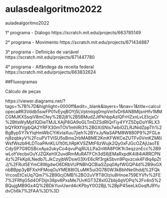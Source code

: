 # aulasdealgoritmo2022
auladealgoritmo2022
<p> 1° programa - Diálogo https://scratch.mit.edu/projects/663785149 </p>
<p> 2° programa - Movimento https://scratch.mit.edu/projects/671434887 </p>
<p> 3° programa - Definição de variável https://scratch.mit.edu/projects/671447780 </p>
<p> 4° programa - Alfândega da receita federal https://scratch.mit.edu/projects/663832624 </p>
<p> ##Fluxogramas</p>
<p> Cálculo de peças</p>
<p> https://viewer.diagrams.net/?tags=%7B%7D&highlight=0000ff&edit=_blank&layers=1&nav=1&title=calculopeca#R3Vddb5swFP01vEyqBOYj5LVptmlqq0mpVm1vDr6AN8MljsnHfv1MMCGMJKXSsqiV8mCfey%2B2j8%2B5BMudZJtPkhbpAzIQFrHZxnLvLEIcjxCr%2BtlsWyMjd1QDieTMJLXAjP8GA9oGLTmDZSdRIQrFiy4YYZ5DpDoYlRLX3bQYRXfVgibQA2YRFX30mTOV1mhIRi3%2BGXiSNis7wbiOZLRJNidZppTh%2BgByp5Y7kYiqHmWbCYiKvIaXuu7jieh%2BYxJyNaSAPM8W880P9%2FGLenj8zqbkyV%2FcuPVTVlSU5sBms2rbMABME2KmKFWKCeZUTFv0VmKZM6iWsfWszblHLDToaPAnKLU1t0tLhRpKVSZMtF6zWujk2Qy0xFJGcOZAjUaoTECdySP7G9DSBcxAya2ukyCo4qvuPqjRULLPa2nWA8P0K1h3eqzznEcc%2B9wLoYVecbxOuYJZQXeHX2uvdRmMuRATFCh3dS6jEMaRxpdK4i84iARRCPN4z%2FkKpILNedb7LJkCzyjbWDsw03XrE6cRf3rgkSbvn9Pqvzcxk4Fi9q4pZtJj%2FRut5EYmC8WgdwO6DRbVUPNBhQCBiaSZpq0AyfWGQP4d%2B9oGXnbBBpp3yBFXxHFMoqOuYME88IOLuMK5ui3G780W3kBbhNe0hddj%2FQkVrcosEtCsUq7Qm7%2B90cjOMB%2BO2uV1fT8OIziu8Hnoe759EYVfv%2FE7%2FRfqG5d4OFDijn38pv6PxsMe7UvKGT3Z8xlGZbbj4qVOPq%2Fv4n5%2BQujgMB9Gx4Q%2BDkYuvUwrd4cKPbyY0O2BjL%2BpP45eeLkGoqftJ9YudvCh6k7%2FAA%3D%3D</p>

